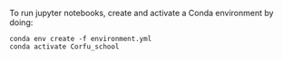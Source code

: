 To run jupyter notebooks, create and activate a Conda environment by doing:

```
conda env create -f environment.yml
conda activate Corfu_school
```

